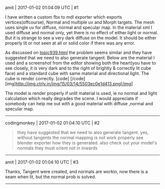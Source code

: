 amit | 2017-01-02 01:04:09 UTC | #1

I have written a custom fbx to mdl exporter which exports vertices(offcourse), Normal and multiple uv and Morph targets.
The mesh uses single uv for diffuse, normal and specular map.
In the material xml I used diffuse and normal only, yet there is no effect of either light or normal.
But it is strange to see a very dark diffuse on the model. It should be either properly lit  or not seen at all or solid color if there was any error.

As discussed on [topic939.html](http://discourse.urho3d.io/t/solved-normalmap-strange-behavior/917/1) the problem seems similar and they have suggested that we need to also generate tangent.
Below are the material I used and a screenshot from the editor showing both the heart(you have to see closely, it is very dark and to the right of brightly & correctly lit cube face) and a standard cube with same material and directional light.
The cube is render correctly.
[code]<?xml version="1.0"?>
<material>
	<technique name="Techniques/DiffNormalPacked.xml" quality="1" loddistance="0" />
	<technique name="Techniques/Diff.xml" quality="0" loddistance="0" />
	<texture unit="diffuse" name="Textures/Heart_Diff.png" />
	<texture unit="normal" name="Textures/StoneNormal.dds" />
	<texture unit="specular" name="Textures/Heart_Spec.png" />
	<parameter name="UOffset" value="1 0 0 0" />
	<parameter name="VOffset" value="0 1 0 0" />
	<parameter name="MatDiffColor" value="1 1 1 1" />
	<parameter name="MatEmissiveColor" value="0 0 0" />
	<parameter name="MatEnvMapColor" value="1 1 1" />
	<parameter name="MatSpecColor" value="0.3 0.3 0.3 16" />
	<cull value="ccw" />
	<shadowcull value="ccw" />
	<depthbias constant="0" slopescaled="0" />
</material>
[/code]
[img]http://img.ctrlv.in/img/15/03/14/5503ec0e1d413.png[/img]

The model is render properly if unlit material is used, ie no normal and light calculation which really degrades the scene.
I would appreciate if somebody can help me out with a good material with diffuse ,normal and specular map.

-------------------------

codingmonkey | 2017-01-02 01:04:10 UTC | #2

>they have suggested that we need to also generate tangent.
yes, without tangents the normal mapping is not work properly
see blender exporter how they is generated.
also check out your model's normals they must orient not in inwards

-------------------------

amit | 2017-01-02 01:04:10 UTC | #3

Thanks,
Tangent were created, and normals are workin, now there is a seam when lit, but the normal prob is solved.

-------------------------

